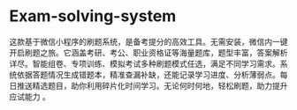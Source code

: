 # Exam-solving-system
这款基于微信小程序的刷题系统，是备考提分的高效工具。无需安装，微信内一键开启刷题之旅。它涵盖考研、考公、职业资格证等海量题库，题型丰富，答案解析详尽。智能组卷、专项训练、模拟考试多种刷题模式任选，满足不同学习需求。系统依据答题情况生成错题本，精准查漏补缺，还能记录学习进度、分析薄弱点。每日推送精选题目，助你利用碎片化时间学习。无论何时何地，轻松刷题，助力提升应试能力 。 
